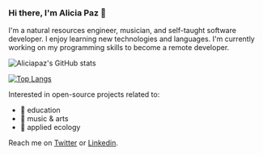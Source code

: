 ### Hi there, I'm Alicia Paz 👋

I'm a natural resources engineer, musician, and self-taught software developer.
I enjoy learning new technologies and languages.
I'm currently working on my programming skills to become a remote developer.

![Aliciapaz's GitHub stats](https://github-readme-stats.vercel.app/api?username=aliciapaz&show_icons=true&theme=radical)

[![Top Langs](https://github-readme-stats.vercel.app/api/top-langs/?username=aliciapaz)](https://github.com/aliciapaz)

Interested in open-source projects related to: 
- 🔭 education
-  :musical_note: music & arts
-  :herb: applied ecology

Reach me on [Twitter]( https://twitter.com/_alicia_paz) or [Linkedin](https://www.linkedin.com/in/aliciapazrojas/).
